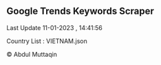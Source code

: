 

## Google Trends Keywords Scraper 
 
Last Update 11-01-2023 , 14:41:56

Country List :
VIETNAM.json



© Abdul Muttaqin 

